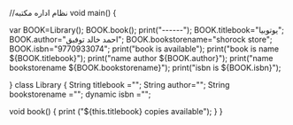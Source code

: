 //نظام اداره مكتبه
void main() {

var BOOK=Library();
BOOK.book();
print("------");
BOOK.titlebook="يوتوبيا";
BOOK.author="احمد خالد توفبق";
BOOK.bookstorename="shorock store";
BOOK.isbn="9770933074";
print("book is available");
print("book is name ${BOOK.titlebook}");
print("name author ${BOOK.author}");
print("name bookstorename ${BOOK.bookstorename}");
print("isbn is ${BOOK.isbn}");


}
class Library {
  String titlebook ="";
  String author="";
  String bookstorename ="";
  dynamic isbn ="";

 void book() {
print ("${this.titlebook} copies available");
  }
}

